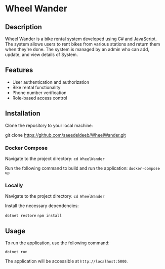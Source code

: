 # Wheel Wander

## Description
Wheel Wander is a bike rental system developed using C# and JavaScript. The system allows users to rent bikes from various stations and return them when they're done. The system is managed by an admin who can add, update, and view details of System.

## Features
- User authentication and authorization
- Bike rental functionality
- Phone number verification
- Role-based access control

## Installation
Clone the repository to your local machine:

git clone https://github.com/saeedeldeeb/WheelWander.git

### Docker Compose
Navigate to the project directory:
`cd WheelWander`

Run the following command to build and run the application:
`docker-compose up` 

### Locally
Navigate to the project directory:
`cd WheelWander`

Install the necessary dependencies:

`dotnet restore`
`npm install`


## Usage
To run the application, use the following command:

`dotnet run`

The application will be accessible at `http://localhost:5000`.
